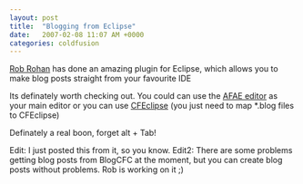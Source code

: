 ```yaml
---
layout: post
title:  "Blogging from Eclipse"
date:   2007-02-08 11:07 AM +0000
categories: coldfusion
---
```

<a href="http://robrohan.com/2007/02/07/blogging-from-within-eclipse-metaweblog-plugin/">Rob Rohan</a> has done an amazing plugin for Eclipse, which allows you to make blog posts straight from your favourite IDE

Its definately worth checking out. You could can use the <a href="http://robrohan.com/projects/afae/">AFAE editor</a> as your main editor or you can use <a href="http://www.cfeclipse.org">CFEclipse</a> (you just need to map *.blog files to CFEclipse)

Definately a real boon, forget alt + Tab!


Edit: I just posted this from it, so you know.
Edit2: There are some problems getting blog posts from BlogCFC at the moment, but you can create blog posts without problems. Rob is working on it ;)